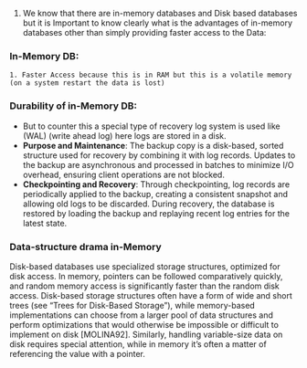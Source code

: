 1. We know that there are in-memory databases and Disk based databases but it is Important to know clearly what is the advantages of in-memory databases other than simply providing faster access to the Data:

### In-Memory DB:
	1. Faster Access because this is in RAM but this is a volatile memory (on a system restart the data is lost)
### Durability of in-Memory DB:
- But to counter this a special type of recovery log system is used like (WAL) (write ahead log) here logs are stored in a disk.
- **Purpose and Maintenance**: The backup copy is a disk-based, sorted structure used for recovery by combining it with log records. Updates to the backup are asynchronous and processed in batches to minimize I/O overhead, ensuring client operations are not blocked.
- **Checkpointing and Recovery**: Through checkpointing, log records are periodically applied to the backup, creating a consistent snapshot and allowing old logs to be discarded. During recovery, the database is restored by loading the backup and replaying recent log entries for the latest state.
### Data-structure drama  in-Memory 
Disk-based databases use specialized storage structures, optimized for disk access. In memory, pointers can be followed comparatively quickly, and random memory access is significantly faster than the random disk access. Disk-based storage structures often have a form of wide and short trees (see “Trees for Disk-Based Storage”), while memory-based implementations can choose from a larger pool of data structures and perform optimizations that would otherwise be impossible or difficult to implement on disk [MOLINA92]. Similarly, handling variable-size data on
disk requires special attention, while in memory it’s often a matter of referencing the value with a pointer.

